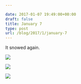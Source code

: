 ```yaml
---

date: 2017-01-07 19:49:00+00:00
draft: false
title: January 7
type: post
url: /blog/2017/1/january-7
---
```


It snowed again.


  
![](/images/2017-01-07-20171january-7/20170107-DSCF4574.jpg)

  


  
![](/images/2017-01-07-20171january-7/FullSizeRender.jpg)

  


  
![](/images/2017-01-07-20171january-7/FullSizeRender.jpg)

